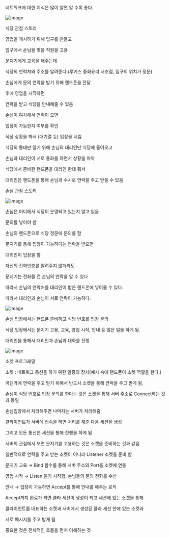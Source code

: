 네트워크에 대한 지식은 많이 알면 알 수록 좋다.

![image](https://user-images.githubusercontent.com/75019048/131054895-ebc885d5-1ceb-44e9-8fd8-ead3c841d30e.png)

식당 관점 스토리

영업을 개시하기 위해 입구를 만들고

입구에서 손님을 맞을 직원을 고용

문지기에게 교육을 해주는데

식당의 연락처와 주소를 알려준다.(루키스 중화요리 서초점, 입구의 위치가 정문)

손님에게 문의 연락을 받기 위해 핸드폰을 전달

후에 영업을 시작하면

연락을 받고 식당을 안내해줄 수 있음

손님이 여차해서 연락이 오면 

입장이 가능한지 여부를 확인

식당 상황을 봐서 (대기열 등) 입장을 시킴

식당의 통태만 알기 위해 손님의 대리인만 식당에 들어오고

손님과 대리인이 서로 통화를 하면서 상황을 파악

식당에서 준비한 핸드폰을 대리인 한테 줘서 

대리인은 핸드폰을 통해 손님과 수시로 연락을 주고 받을 수 있음

손님 관점 스토리

![image](https://user-images.githubusercontent.com/75019048/131054915-cc683f5a-8136-4e03-89b6-3639a8c2790b.png)

손님은  어디에서 식당이 운영되고 있는지 알고 있음

문의를 넣어야 함

손님의 핸드폰으로 식당 정문에 문의를 함

문지기를 통해 입장이 가능하다는 연락을 받으면

대리인이 입장을 함

자신의 전화번호를 알려주지 않더라도

문지기는 전화를 건 손님의 연락을 알 수 있다

따라서 손님의 연락처를 대리인이 받은 핸드폰에 넣어줄 수 있다.

따라서 대리인과 손님이 서로 연락이 가능하다.

![image](https://user-images.githubusercontent.com/75019048/131054926-e946f38a-12f4-4afd-a33b-321adac4db75.png)

손님 입장에서는 핸드폰 준비하고 식당 번호롤 입장 문의

식당 입장에서는 문지기 고용, 교육, 영업 시작, 안내 등 많은 일을 하게 됨.

대리인을 통해서 대리인과 손님과 대화를 진행

![image](https://user-images.githubusercontent.com/75019048/131054939-0d2e90ab-dfb1-498a-8912-fd574867abc0.png)

소켓 프로그래밍

소켓 : 네트워크 통신을 하기 위한 일종의 장치(예시 속에 핸드폰이 소켓 역할을 한다.)

어딘가에 연락을 주고 받기 위해서 반드시 소켓을 통해 연락을 주고 받게 됨.

손님이 식당 번호로 입장 문의를 한다는 것은 소켓을 통해 서버 주소로 Connect하는 것과 동일

손님입장에서 처리해주면 나머지는 서버가 처리해줌

클라이언트가 서버에 접속을 하면 처리를 해준 다음 세션을 생성

그리고 모든 통신은 세션을 통해 진행을 하게 됨

서버의 관점에서 보면 문지기를 고용하는 것은 소켓을 준비하는 것과 같음

일반적으로 연락을 주고 받는 소켓이 아니라 Listener 소켓을 준비 함

문지기 교육 → Bind 함수를 통해 서버 주소와 Port를 소켓에 연동

영업 시작 → Listen 듣기 시작함, 손님들의 문의 전화를 수신

안내 → 입장이 가능하면 Accept를 통해 안내를 해주는 로직

Accept까지 완료가 되면 클라 세션이 생성이 되고 세션에 있는 소켓을 통해

클라이언트를 대표하는 소켓과 서버에서 생성된 클라 세션 안에 있는 소켓과 

서로 메시지를 주고 받게 됨

중요한 것은 전체적인 흐름을 먼저 이해하는 것
